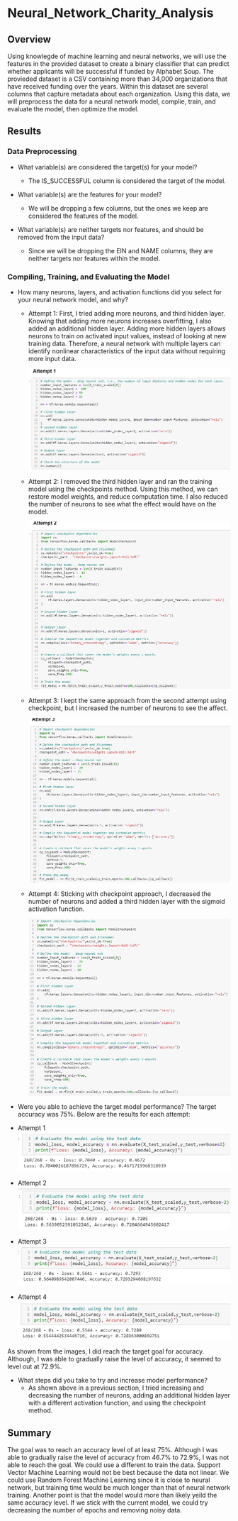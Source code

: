 # Neural_Network_Charity_Analysis

## Overview 

Using knowlegde of machine learning and neural networks, we will use the features in the provided dataset to create a binary classifier that can predict whether applicants will be successful if funded by Alphabet Soup. The provieded dataset is a CSV containing more than 34,000 organizations that have received funding over the years.  Within this dataset are several columns that capture metadata about each organization. Using this data, we will preprocess the data for a neural network model, complie, train, and evaluate the model, then optimize the model. 

## Results

### Data Preprocessing
- What variable(s) are considered the target(s) for your model?
    - The IS_SUCCESSFUL column is considered the target of the model. 

- What variable(s) are the features for your model?
    - We will be dropping a few columns, but the ones we keep are considered the features of the model.

- What variable(s) are neither targets nor features, and should be removed from the input data?
    - Since we will be dropping the EIN and NAME columns, they are neither targets nor features within the model.

### Compiling, Training, and Evaluating the Model
- How many neurons, layers, and activation functions did you select for your neural network model, and why?
    - Attempt 1:
        First, I tried adding more neurons, and third hidden layer. Knowing that adding more neurons increases overfitting, I also added an additional hidden layer. Adding more hidden layers allows neurons to train on activated input values, instead of looking at new training data. Therefore, a neural network with multiple layers can identify nonlinear characteristics of the input data without requiring more input data. 

        ![image](https://github.com/snkty8/Neural_Network_Charity_Analysis/blob/main/images/attempt_1.png)

    - Attempt 2: 
        I removed the third hidden layer and ran the training model using the checkpoints method. Using this method, we can restore model weights, and reduce computation time. I also reduced the number of neurons to see what the effect would have on the model. 

        ![image](https://github.com/snkty8/Neural_Network_Charity_Analysis/blob/main/images/attempt_2.png)

    - Attempt 3: 
        I kept the same approach from the second attempt using checkpoint, but I increased the number of neurons to see the affect.

        ![image](https://github.com/snkty8/Neural_Network_Charity_Analysis/blob/main/images/attempt_3.png)

    - Attempt 4:
        Sticking with checkpoint approach, I decreased the number of neurons and added a third hidden layer with the sigmoid activation function.

        ![image](https://github.com/snkty8/Neural_Network_Charity_Analysis/blob/main/images/attempt_4.png)

- Were you able to achieve the target model performance?
The target accuracy was 75%.  Below are the results for each attempt:

- Attempt 1
![image](https://github.com/snkty8/Neural_Network_Charity_Analysis/blob/main/images/attempt_1_results.png)

- Attempt 2
![image](https://github.com/snkty8/Neural_Network_Charity_Analysis/blob/main/images/attempt_2_results.png)

- Attempt 3
![image](https://github.com/snkty8/Neural_Network_Charity_Analysis/blob/main/images/attempt_3_results.png)

- Attempt 4
![image](https://github.com/snkty8/Neural_Network_Charity_Analysis/blob/main/images/attempt_4_results.png)

As shown from the images, I did reach the target goal for accuracy. Although, I was able to gradually raise the level of accuracy, it seemed to level out at 72.9%.

- What steps did you take to try and increase model performance?
    - As shown above in a previous section, I tried increasing and decreasing the number of neurons, adding an additional hidden layer with a different activation function, and using the checkpoint method. 

## Summary 

The goal was to reach an accuracy level of at least 75%.  Although I was able to gradually raise the level of accuracy from 46.7% to 72.9%, I was not able to reach the goal.  We could use a different to train the data.  Support Vector Machine Learning would not be best because the data not linear.  We could use Random Forest Machine Learning since it is close to neural network, but training time would be much longer than that of neural network training.  Another point is that the model would more than likely yeild the same accuracy level. If we stick with the current model, we could try decreasing the number of epochs and removing noisy data.

